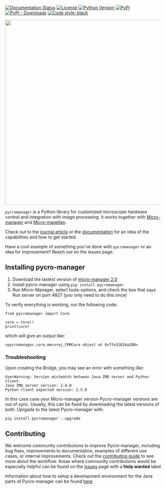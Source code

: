 [![Documentation Status](https://readthedocs.org/projects/pycro-manager/badge/?version=latest)](https://pycro-manager.readthedocs.io/en/latest/?badge=latest)
[![License](https://img.shields.io/pypi/l/pycromanager.svg)](https://github.com/micro-manager/pycromanager/raw/master/LICENSE)
[![Python Version](https://img.shields.io/pypi/pyversions/pycromanager.svg)](https://python.org)
[![PyPI](https://img.shields.io/pypi/v/pycromanager.svg)](https://pypi.org/project/pycromanager)
[![PyPI - Downloads](https://img.shields.io/pypi/dm/pycromanager.svg)](https://pypistats.org/packages/pycromanager)
[![Code style: black](https://img.shields.io/badge/code%20style-black-000000.svg)](https://github.com/psf/black)
   
   
<img src="docs/source/pycromanager_banner.png" width="600">

`pycromanager` is a Python library for customized microscope hardware control and integration with image processing. It works together with [Micro-manager](https://micro-manager.org/) and [Micro-magellan](https://micro-manager.org/wiki/MicroMagellan).

Check out to the [journal article](https://rdcu.be/cghwk) or the [documentation](https://pycro-manager.readthedocs.io/en/latest/) for an idea of the capabilities and how to get started.

Have a cool example of something you've done with `pycromanager` or an idea for improvement? Reach out on the issues page.

## Installing pycro-manager

1) Download the lastest version of [micro-manager 2.0](https://micro-manager.org/wiki/Micro-Manager_Nightly_Builds)
2) Install pycro-manager using `pip install pycromanager`
3) Run Micro-Manager, select tools-options, and check the box that says Run server on port 4827 (you only need to do this once)

To verify everything is working, run the following code: 

```
from pycromanager import Core

core = Core()
print(core)
```
which will give an output like:

```
<pycromanager.core.mmcorej_CMMCore object at 0x7fe32824a208>
```

### Troubleshooting 

Upon creating the Bridge, you may see an error with something like:

```
UserWarning: Version mistmatch between Java ZMQ server and Python client.
Java ZMQ server version: 2.4.0
Python client expected version: 2.5.0
```

In this case case your Micro-manager version Pycro-manager versions are out of sync. Usually, this can be fixed by downloading the latest versions of both. Uprgade to the latest Pycro-manager with: 

```
pip install pycromanager --upgrade
```


## Contributing

We welcome community contributions to improve Pycro-manager, including bug fixes, improvements to documentation, examples of different use cases, or internal improvements. Check out the [contributing guide](https://github.com/micro-manager/pycro-manager/blob/master/Contributing.md) to see more about the workflow. Areas where community contributions would be especially helpful can be found on the [Issues](https://github.com/micro-manager/pycro-manager/issues) page with a **Help wanted** label

Information about how to setup a development environment for the Java parts of Pycro-manager can be found [here](https://github.com/micro-manager/pycro-manager/issues/123)
